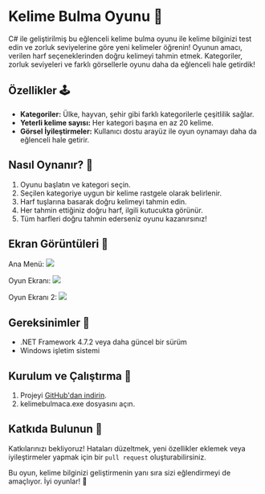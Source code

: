 # Kelime Bulma Oyunu 🎉

C# ile geliştirilmiş bu eğlenceli kelime bulma oyunu ile kelime bilginizi test edin ve zorluk seviyelerine göre yeni kelimeler öğrenin! Oyunun amacı, verilen harf seçeneklerinden doğru kelimeyi tahmin etmek. Kategoriler, zorluk seviyeleri ve farklı görsellerle oyunu daha da eğlenceli hale getirdik!

## Özellikler 🕹️

- **Kategoriler:** Ülke, hayvan, şehir gibi farklı kategorilerle çeşitlilik sağlar.
- **Yeterli kelime sayısı:** Her kategori başına en az 20 kelime.
- **Görsel İyileştirmeler:** Kullanıcı dostu arayüz ile oyun oynamayı daha da eğlenceli hale getirir.

## Nasıl Oynanır? 📖

1. Oyunu başlatın ve kategori seçin.
2. Seçilen kategoriye uygun bir kelime rastgele olarak belirlenir.
3. Harf tuşlarına basarak doğru kelimeyi tahmin edin.
4. Her tahmin ettiğiniz doğru harf, ilgili kutucukta görünür.
5. Tüm harfleri doğru tahmin ederseniz oyunu kazanırsınız!

## Ekran Görüntüleri 📸

Ana Menü:
![](https://github.com/user-attachments/assets/c0f8b351-c02a-4c0c-9a16-be58dad96bf7)

Oyun Ekranı:
![](https://github.com/user-attachments/assets/1d5f9392-7f18-4bcf-b4b3-158248ad224c)

Oyun Ekranı 2:
![](https://github.com/user-attachments/assets/c92ba6d1-8443-4852-8afc-e92a7547df16)

## Gereksinimler 🔧

- .NET Framework 4.7.2 veya daha güncel bir sürüm
- Windows işletim sistemi

## Kurulum ve Çalıştırma 🚀

1. Projeyi [GitHub'dan indirin]([https://github.com/kullanıcı-adı/proje-adı](https://github.com/rruzgaae/Kelime-Bulmaca)).
2. kelimebulmaca.exe dosyasını açın.

## Katkıda Bulunun 🤝

Katkılarınızı bekliyoruz! Hataları düzeltmek, yeni özellikler eklemek veya iyileştirmeler yapmak için bir `pull request` oluşturabilirsiniz. 

Bu oyun, kelime bilginizi geliştirmenin yanı sıra sizi eğlendirmeyi de amaçlıyor. İyi oyunlar! 🎊

